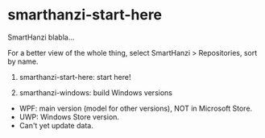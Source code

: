 # smarthanzi-start-here

SmartHanzi blabla...

For a better view of the whole thing, select SmartHanzi > Repositories, sort by name.

1. smarthanzi-start-here: start here!

2. smarthanzi-windows: build Windows versions
- WPF: main version (model for other versions), NOT in Microsoft Store.
- UWP: Windows Store version.
- Can't yet update data.
